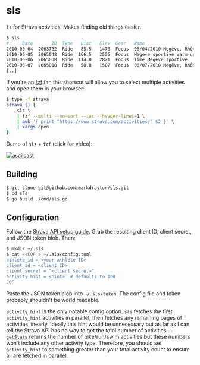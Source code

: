 # sls

`ls` for Strava activities. Makes finding old things easier.

```sh
$ sls
#     Date       ID  Type   Dist   Elev  Gear   Name
2010-06-04  2063782  Ride   85.5   1478  Focus  06/04/2010 Megève, Rhône-Alpes, France
2010-06-05  2065048  Ride  166.5   3555  Focus  Megeve sportive warm-up
2010-06-06  2065038  Ride  114.0   2821  Focus  Time Megeve sportive
2010-06-07  2065018  Ride   58.8   1507  Focus  06/07/2010 Megève, Rhône-Alpes, France
[..]
```

If you're an [fzf](https://github.com/junegunn/fzf) fan this shortcut will allow you to select multiple activities and open them in your browser:

```sh
$ type -f strava
strava () {
    sls \
    | fzf --multi --no-sort --tac --header-lines=1 \
    | awk '{ print "https://www.strava.com/activities/" $2 }' \
    | xargs open
}
```

Demo of `sls` + `fzf` (click for video):

[![asciicast](https://asciinema.org/a/mcjHL2Bux1LVhNogpSM2RKhY9.png)](https://asciinema.org/a/mcjHL2Bux1LVhNogpSM2RKhY9)

## Building

```sh
$ git clone git@github.com:markdrayton/sls.git
$ cd sls
$ go build ./cmd/sls.go
```

## Configuration

Follow the [Strava API setup guide](https://developers.strava.com/docs/getting-started/). Grab the resulting client ID, client secret, and JSON token blob. Then:

```sh
$ mkdir ~/.sls
$ cat <<EOF > ~/.sls/config.toml
athlete_id = <your athlete ID>
client_id = <client ID>
client_secret = "<client secret>"
activity_hint = <hint>  # defaults to 100
EOF
```

Paste the JSON token blob into `~/.sls/token`. The config file and token probably shouldn't be world readable.

`activity_hint` is the only notable config option. `sls` fetches the first `activity_hint` activities in parallel, then fetches any remaining pages of activities linearly. Ideally this hint would be unnecessary but as far as I can tell the Strava API has no way to get the total number of activities -- [`getStats`](https://developers.strava.com/docs/reference/#api-Athletes-getStats) returns the number of bike/run/swim activities but these numbers won't include any other activity type. Therefore, you should set `activity_hint` to something greater than your total activity count to ensure all are fetched in parallel.

